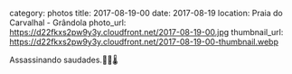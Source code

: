 category: photos 
title: 2017-08-19-00
date: 2017-08-19
location: Praia do Carvalhal - Grândola
photo_url: https://d22fkxs2pw9y3y.cloudfront.net/2017-08-19-00.jpg
thumbnail_url: https://d22fkxs2pw9y3y.cloudfront.net/2017-08-19-00-thumbnail.webp

Assassinando saudades.🌊🌞🌡               